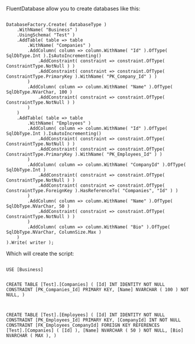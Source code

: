 FluentDatabase allow you to create databases like this:

<code>
DatabaseFactory.Create( databaseType )
	.WithName( "Business" )
	.UsingSchema( "Test" )
	.AddTable( table => table
		.WithName( "Companies" )
		.AddColumn( column => column.WithName( "Id" ).OfType( SqlDbType.Int ).IsAutoIncrementing()
			.AddConstraint( constraint => constraint.OfType( ConstraintType.NotNull ) )
			.AddConstraint( constraint => constraint.OfType( ConstraintType.PrimaryKey ).WithName( "PK_Company_Id" ) )
		)
		.AddColumn( column => column.WithName( "Name" ).OfType( SqlDbType.NVarChar, 100 )
			.AddConstraint( constraint => constraint.OfType( ConstraintType.NotNull ) )
		)
	)
	.AddTable( table => table
		.WithName( "Employees" )
		.AddColumn( column => column.WithName( "Id" ).OfType( SqlDbType.Int ).IsAutoIncrementing()
			.AddConstraint( constraint => constraint.OfType( ConstraintType.NotNull ) )
			.AddConstraint( constraint => constraint.OfType( ConstraintType.PrimaryKey ).WithName( "PK_Employees_Id" ) )
		)
		.AddColumn( column => column.WithName( "CompanyId" ).OfType( SqlDbType.Int )
			.AddConstraint( constraint => constraint.OfType( ConstraintType.NotNull ) )
			.AddConstraint( constraint => constraint.OfType( ConstraintType.ForeignKey ).HasReferenceTo( "Companies", "Id" ) )
		)
		.AddColumn( column => column.WithName( "Name" ).OfType( SqlDbType.NVarChar, 50 )
			.AddConstraint( constraint => constraint.OfType( ConstraintType.NotNull ) )
		)
		.AddColumn( column => column.WithName( "Bio" ).OfType( SqlDbType.NVarChar, ColumnSize.Max )
	)
).Write( writer );
</code>

Which will create the script:

<code>
USE [Business]

CREATE TABLE [Test].[Companies]
(
	[Id] INT IDENTITY NOT NULL CONSTRAINT [PK_Companies_Id] PRIMARY KEY,
	[Name] NVARCHAR ( 100 ) NOT NULL,
)

CREATE TABLE [Test].[Employees]
(
	[Id] INT IDENTITY NOT NULL CONSTRAINT [PK_Employees_Id] PRIMARY KEY,
	[CompanyId] INT NOT NULL CONSTRAINT [FK_Employees_CompanyId] FOREIGN KEY REFERENCES [Test].[Companies] ( [Id] ),
	[Name] NVARCHAR ( 50 ) NOT NULL,
	[Bio] NVARCHAR ( MAX ),
)
</code>
